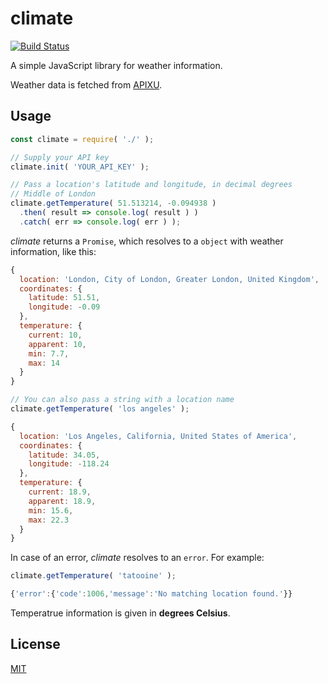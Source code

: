 # climate
[![Build Status](https://travis-ci.org/lszanata/climate.svg?branch=master)](https://travis-ci.org/lszanata/climate)

A simple JavaScript library for weather information.

Weather data is fetched from [APIXU](https://www.apixu.com/).

## Usage

```javascript
const climate = require( './' );

// Supply your API key
climate.init( 'YOUR_API_KEY' );

// Pass a location's latitude and longitude, in decimal degrees
// Middle of London
climate.getTemperature( 51.513214, -0.094938 )
  .then( result => console.log( result ) )
  .catch( err => console.log( err ) );
```

*climate* returns a ```Promise```, which resolves to a ```object``` with weather information, like this:

```javascript
{
  location: 'London, City of London, Greater London, United Kingdom',
  coordinates: {
    latitude: 51.51,
    longitude: -0.09
  },
  temperature: {
    current: 10,
    apparent: 10,
    min: 7.7,
    max: 14
  }
}
```

```javascript
// You can also pass a string with a location name
climate.getTemperature( 'los angeles' );
```
```javascript
{
  location: 'Los Angeles, California, United States of America',
  coordinates: {
    latitude: 34.05,
    longitude: -118.24
  },
  temperature: {
    current: 18.9,
    apparent: 18.9,
    min: 15.6,
    max: 22.3
  }
}
```

In case of an error, *climate* resolves to an ```error```. For example:

```javascript
climate.getTemperature( 'tatooine' );
```
```javascript
{'error':{'code':1006,'message':'No matching location found.'}}
```

Temperatrue information is given in **degrees Celsius**.

## License

[MIT](LICENSE)
